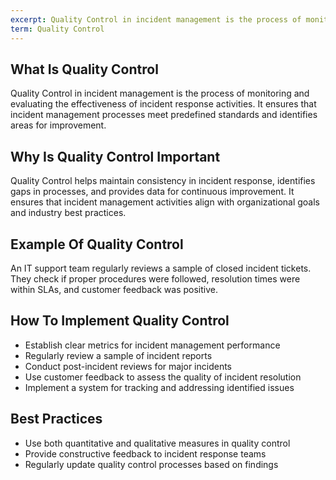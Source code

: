 ```yaml
---
excerpt: Quality Control in incident management is the process of monitoring and evaluating the effectiveness of incident response activities.
term: Quality Control
---
```

## What Is Quality Control

Quality Control in incident management is the process of monitoring and evaluating the effectiveness of incident response activities. It ensures that incident management processes meet predefined standards and identifies areas for improvement.

## Why Is Quality Control Important

Quality Control helps maintain consistency in incident response, identifies gaps in processes, and provides data for continuous improvement. It ensures that incident management activities align with organizational goals and industry best practices.

## Example Of Quality Control

An IT support team regularly reviews a sample of closed incident tickets. They check if proper procedures were followed, resolution times were within SLAs, and customer feedback was positive.

## How To Implement Quality Control

- Establish clear metrics for incident management performance
- Regularly review a sample of incident reports
- Conduct post-incident reviews for major incidents
- Use customer feedback to assess the quality of incident resolution
- Implement a system for tracking and addressing identified issues

## Best Practices

- Use both quantitative and qualitative measures in quality control
- Provide constructive feedback to incident response teams
- Regularly update quality control processes based on findings